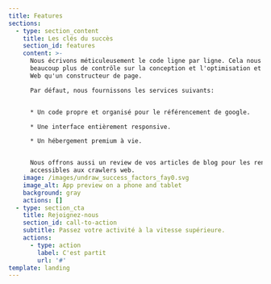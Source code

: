 ```yaml
---
title: Features
sections:
  - type: section_content
    title: Les clés du succès
    section_id: features
    content: >-
      Nous écrivons méticuleusement le code ligne par ligne. Cela nous donne
      beaucoup plus de contrôle sur la conception et l'optimisation et le site
      Web qu'un constructeur de page.

      Par défaut, nous fournissons les services suivants:


      * Un code propre et organisé pour le référencement de google.

      * Une interface entièrement responsive.

      * Un hébergement premium à vie.


      Nous offrons aussi un review de vos articles de blog pour les rendre
      accessibles aux crawlers web.
    image: /images/undraw_success_factors_fay0.svg
    image_alt: App preview on a phone and tablet
    background: gray
    actions: []
  - type: section_cta
    title: Rejoignez-nous
    section_id: call-to-action
    subtitle: Passez votre activité à la vitesse supérieure.
    actions:
      - type: action
        label: C'est partit
        url: '#'
template: landing
---
```


